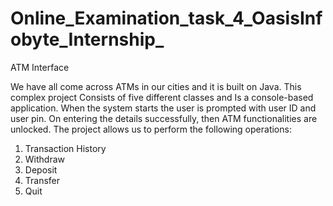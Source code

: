 # Online_Examination_task_4_OasisInfobyte_Internship_

ATM Interface

We have all come across ATMs in our cities and it is built on Java. This complex project Consists of five different classes and Is a console-based application. When the system starts the user is prompted with user ID and user pin. On entering the details successfully, then ATM functionalities are unlocked. The project allows us to perform the following operations:
1. Transaction History 
2. Withdraw
3. Deposit
4. Transfer
5. Quit
 
